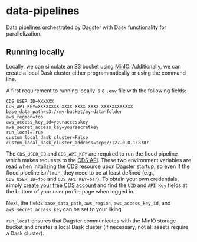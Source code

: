 # data-pipelines

Data pipelines orchestrated by Dagster with Dask functionality for parallelization.

## Running locally

Locally, we can simulate an S3 bucket using [MinIO](https://min.io). Additionally, we can create a local Dask cluster either programmatically or using the command line.

A first requirement to running locally is a `.env` file with the following fields:
```
CDS_USER_ID=XXXXXX
CDS_API_KEY=XXXXXXXX-XXXX-XXXX-XXXX-XXXXXXXXXXXX
base_data_path=s3://my-bucket/my-data-folder
aws_region=foo
aws_access_key_id=youraccesskey
aws_secret_access_key=yoursecretkey
run_local=True
custom_local_dask_cluster=False
custom_local_dask_cluster_address=tcp://127.0.0.1:8787
```
The `CDS_USER_ID` and `CDS_API_KEY` are required to run the flood pipeline which makes requests to the [CDS API](https://cds.climate.copernicus.eu/api-how-to). These two environment variables are read when initalizing the CDS resource upon Dagster startup, so even if the flood pipeline isn't run, they need to be at least defined (e.g., `CDS_USER_ID=foo` and `CDS_API_KEY=bar`). To obtain your own credentials, simply [create your free CDS account](https://cds.climate.copernicus.eu/user/register) and find the `UID` and `API Key` fields at the bottom of your user profile page when logged in.

Next, the fields `base_data_path`, `aws_region`, `aws_access_key_id`, and `aws_secret_access_key` can be set to your liking.

`run_local` ensures that Dagster communicates with the MinIO storage bucket and creates a local Dask cluster (if necessary, not all assets require a Dask cluster).